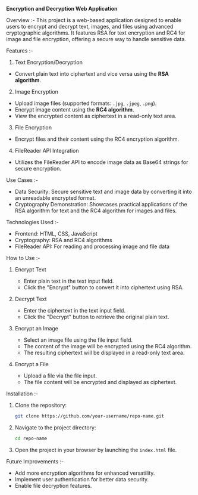 **Encryption and Decryption Web Application**

Overview :-
This project is a web-based application designed to enable users to encrypt and decrypt text, images, and files using advanced cryptographic algorithms. It features RSA for text encryption and RC4 for image and file encryption, offering a secure way to handle sensitive data.

Features :-
1. Text Encryption/Decryption
- Convert plain text into ciphertext and vice versa using the **RSA algorithm**.

2. Image Encryption
- Upload image files (supported formats: `.jpg`, `.jpeg`, `.png`).
- Encrypt image content using the **RC4 algorithm**.
- View the encrypted content as ciphertext in a read-only text area.

3. File Encryption
- Encrypt files and their content using the RC4 encryption algorithm.

4. FileReader API Integration
- Utilizes the FileReader API to encode image data as Base64 strings for secure encryption.

Use Cases :-
- Data Security: Secure sensitive text and image data by converting it into an unreadable encrypted format.
- Cryptography Demonstration: Showcases practical applications of the RSA algorithm for text and the RC4 algorithm for images and files.

Technologies Used :-
- Frontend: HTML, CSS, JavaScript
- Cryptography: RSA and RC4 algorithms
- FileReader API: For reading and processing image and file data

How to Use :-
1. Encrypt Text
   - Enter plain text in the text input field.
   - Click the "Encrypt" button to convert it into ciphertext using RSA.

2. Decrypt Text
   - Enter the ciphertext in the text input field.
   - Click the "Decrypt" button to retrieve the original plain text.

3. Encrypt an Image
   - Select an image file using the file input field.
   - The content of the image will be encrypted using the RC4 algorithm.
   - The resulting ciphertext will be displayed in a read-only text area.

4. Encrypt a File
   - Upload a file via the file input.
   - The file content will be encrypted and displayed as ciphertext.

Installation :-
1. Clone the repository:
   ```bash
   git clone https://github.com/your-username/repo-name.git
   ```

2. Navigate to the project directory:
   ```bash
   cd repo-name
   ```

3. Open the project in your browser by launching the `index.html` file.

Future Improvements :-
- Add more encryption algorithms for enhanced versatility.
- Implement user authentication for better data security.
- Enable file decryption features.

